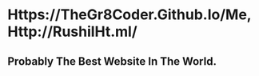 # Https://TheGr8Coder.Github.Io/Me, Http://RushilHt.ml/
<h2> Probably The Best Website In The World. <h2>
